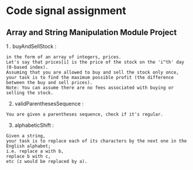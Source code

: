 # Code signal assignment 
 ## Array and String Manipulation Module Project 
 
 1 . buyAndSellStock : 
``` You are given the prices of a stock,
in the form of an array of integers, prices. 
Let's say that prices[i] is the price of the stock on the 'i^th' day (0-based index). 
Assuming that you are allowed to buy and sell the stock only once, your task is to find the maximum possible profit (the difference between the buy and sell prices).
Note: You can assume there are no fees associated with buying or selling the stock.
``` 

2. validParenthesesSequence :
```
You are given a parentheses sequence, check if it's regular.
```

3. alphabeticShift : 
```
Given a string, 
your task is to replace each of its characters by the next one in the English alphabet; 
i.e. replace a with b, 
replace b with c, 
etc (z would be replaced by a).
``` 
